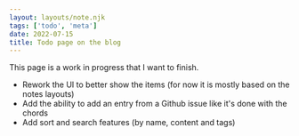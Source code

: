 ```yaml
---
layout: layouts/note.njk
tags: ['todo', 'meta']
date: 2022-07-15
title: Todo page on the blog
---
```


This page is a work in progress that I want to finish.

- Rework the UI to better show the items (for now it is mostly based on the notes layouts)
- Add the ability to add an entry from a Github issue like it's done with the chords
- Add sort and search features (by name, content and tags)
